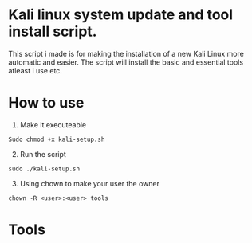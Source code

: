 # Kali linux system update and tool install script. 


This script i made is for making the installation of a new Kali Linux more automatic and easier. 
The script will install the basic and essential tools atleast i use etc.





# How to use
1. Make it executeable
```
Sudo chmod +x kali-setup.sh
```

2. Run the script
```
sudo ./kali-setup.sh
```

3. Using chown to make your user the owner
```
chown -R <user>:<user> tools
```


# Tools
